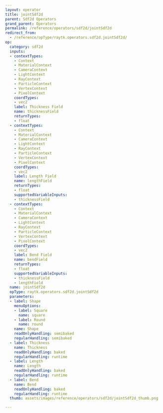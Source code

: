 ```yaml
---
layout: operator
title: jointSdf2d
parent: Sdf2d Operators
grand_parent: Operators
permalink: /reference/operators/sdf2d/jointSdf2d
redirect_from:
  - /reference/opType/raytk.operators.sdf2d.jointSdf2d/
op:
  category: sdf2d
  inputs:
  - contextTypes:
    - Context
    - MaterialContext
    - CameraContext
    - LightContext
    - RayContext
    - ParticleContext
    - VertexContext
    - PixelContext
    coordTypes:
    - vec2
    label: Thickness Field
    name: thicknessField
    returnTypes:
    - float
  - contextTypes:
    - Context
    - MaterialContext
    - CameraContext
    - LightContext
    - RayContext
    - ParticleContext
    - VertexContext
    - PixelContext
    coordTypes:
    - vec2
    label: Length Field
    name: lengthField
    returnTypes:
    - float
    supportedVariableInputs:
    - thicknessField
  - contextTypes:
    - Context
    - MaterialContext
    - CameraContext
    - LightContext
    - RayContext
    - ParticleContext
    - VertexContext
    - PixelContext
    coordTypes:
    - vec2
    label: Bend Field
    name: bendField
    returnTypes:
    - float
    supportedVariableInputs:
    - thicknessField
    - lengthField
  name: jointSdf2d
  opType: raytk.operators.sdf2d.jointSdf2d
  parameters:
  - label: Shape
    menuOptions:
    - label: Square
      name: square
    - label: Round
      name: round
    name: Shape
    readOnlyHandling: semibaked
    regularHandling: semibaked
  - label: Thickness
    name: Thickness
    readOnlyHandling: baked
    regularHandling: runtime
  - label: Length
    name: Length
    readOnlyHandling: baked
    regularHandling: runtime
  - label: Bend
    name: Bend
    readOnlyHandling: baked
    regularHandling: runtime
  thumb: assets/images/reference/operators/sdf2d/jointSdf2d_thumb.png

---
```

